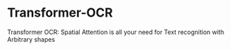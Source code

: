 # Transformer-OCR
Transformer OCR: Spatial Attention is all your need for Text recognition with Arbitrary shapes

